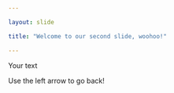 ```yaml
---

layout: slide

title: "Welcome to our second slide, woohoo!"

---
```


Your text

Use the left arrow to go back!
